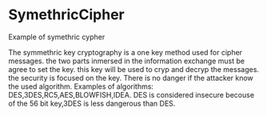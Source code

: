 # SymethricCipher
Example of symethric cypher

The symmethric key cryptography is a one key method used for cipher messages.
the two parts inmersed  in the information exchange must be agree to set the key.
this key will be used to cryp and decryp the messages.
the security is focused on the key.
There is no danger if the attacker know the used algorithm.
Examples of algorithms: DES,3DES,RC5,AES,BLOWFISH,IDEA.
DES is considered insecure becouse of the 56 bit key,3DES is less dangerous than DES.

